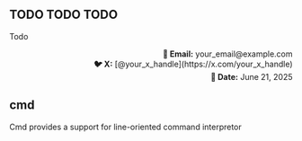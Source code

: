 ## TODO TODO TODO
<p align="left">Todo</p>
<p align="right">
  <strong>📧 Email:</strong> your_email@example.com<br>
  <strong>🐦 X:</strong> [@your_x_handle](https://x.com/your_x_handle)<br>
  <strong>📅 Date:</strong> June 21, 2025
</p>

cmd
---
Cmd provides a support for line-oriented command interpretor
